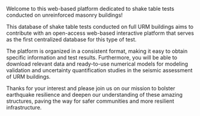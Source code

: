 Welcome to this web-based platform dedicated to shake table tests conducted on unreinforced masonry buildings!

This database of shake table tests conducted on full URM buildings aims to contribute with an open-access web-based interactive platform that serves as the first centralized database for this type of test.

The platform is organized in a consistent format, making it easy to obtain specific information and test results. Furthermore, you will be able to download relevant data and ready-to-use numerical models for modeling validation and uncertainty quantification studies in the seismic assessment of URM buildings.

Thanks for your interest and please join us on our mission to bolster earthquake resilience and deepen our understanding of these amazing structures, paving the way for safer communities and more resilient infrastructure.
